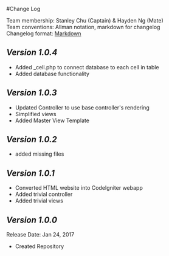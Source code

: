#Change Log

Team membership:  Stanley Chu (Captain) & Hayden Ng (Mate)  
Team conventions: Allman notation, markdown for changelog  
Changelog format:  [Markdown](https://github.com/adam-p/markdown-here/wiki/Markdown-Cheatsheet) 
## *Version 1.0.4*
  - Added _cell.php to connect database to each cell in table
  - Added database functionality

## *Version 1.0.3*
  - Updated Controller to use base controller's rendering
  - Simplified views
  - Added Master View Template

## *Version 1.0.2*
  - added missing files 

## *Version 1.0.1*
  - Converted HTML website into CodeIgniter webapp
  - Added trivial controller
  - Added trivial views

## *Version 1.0.0* 
Release Date: Jan 24, 2017 
  - Created Repository  
  
